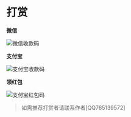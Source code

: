 # 打赏

**微信**

<img className="reward-img" src="https://mankeung.github.io/docs/mk-react/w.jpg" alt="微信收款码"/>

**支付宝**

<img className="reward-img" src="https://mankeung.github.io/docs/mk-react/z.jpg" alt="支付宝收款码"/>

**领红包**

<img className="reward-img" src="https://mankeung.github.io/docs/mk-react/r.jpg" alt="支付宝红包码"/>

> 如需推荐打赏者请联系作者[QQ765139572]
